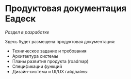 # Продуктовая документация Еадеск

*Раздел в разработке*

Здесь будет размещена продуктовая документация:
- Техническое задание и требования
- Архитектура системы
- Планы развития продукта (roadmap)
- Спецификации функций
- Дизайн-система и UI/UX гайдлайны